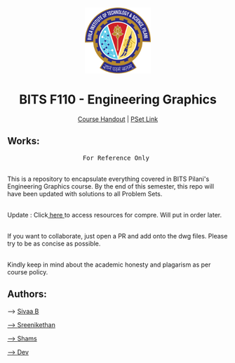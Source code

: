 # <br>
<p align="center">
<img src="./images/BITS_Pilani-Logo.svg.png" alt="logo" height="150"/>
</p>

<h1 align="center">
BITS F110 - Engineering Graphics
</h1>

<p align="center">
  <a href="">Course Handout</a> | <a href="https://drive.google.com/file/d/1L-GJTiio4BD6Qca0zG1BdWnSLe1L0ApE/view?usp=share_link">PSet Link</a>
</p>


## Works:

<pre align="center">
For Reference Only 
</pre>

<br>This is a repository to encapsulate everything covered in BITS Pilani's Engineering Graphics course. By the end of this semester, this repo will have been updated with solutions to all Problem Sets. 

<br> Update : Click<a href ="https://drive.google.com/drive/folders/10Z5rUkviYLy1Rtfp3twTkVCVa-RhKc6F"> here </a> to access resources for compre. Will put in order later. 

<br>If you want to collaborate, just open a PR and add onto the dwg files. Please try to be as concise as possible.

<br>Kindly keep in mind about the academic honesty and plagarism as per course policy. 

</p>

## Authors: 

<p> --> <a href = "https://github.com/SivaaB">Sivaa B</p> 
<p> --> <a href = "https://github.com/SreenikethanI">Sreenikethan</p> 
<p> --> <a href = "https://github.com/arkham2424"> Shams </p>
<p> --> <a href = "https://github.com/dev7777777dahiya"> Dev </p>


